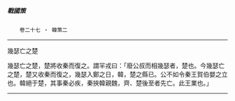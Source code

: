 

##### 戰國策
　　`卷二十七 ‧ 韓策二`

* * *

幾瑟亡之楚

幾瑟亡之楚，楚將收秦而復之。謂羋戎曰：「廢公叔而相幾瑟者，楚也。今幾瑟亡之楚，楚又收秦而復之，幾瑟入鄭之日，韓，楚之縣已。公不如令秦王賀伯嬰之立也。韓絕于楚，其事秦必疾，秦挾韓親魏，齊、楚後至者先亡。此王業也。」

* * *

